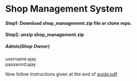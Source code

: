 # Shop Management System
#### Step1: Download shop_management.zip file or clone repo.
#### Step2: unzip shop_management.zip

##### Admin(Shop Owner)</br>
username:ajay</br>
password:ajay

Now follow Instructions given at the end of [guide.pdf](https://github.com/ajaykumarr123/shop_management/blob/master/guide.pdf)
